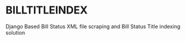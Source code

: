 BILLTITLEINDEX
==============

Django Based Bill Status XML file scraping and Bill Status Title indexing solution